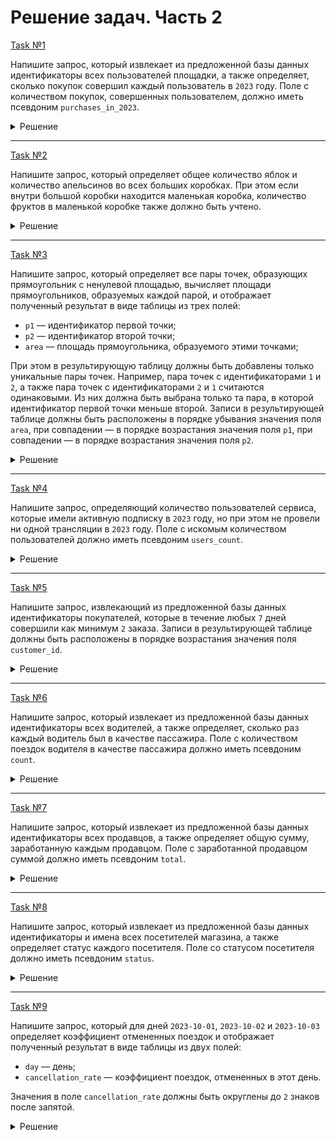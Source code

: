 # Решение задач. Часть 2

[Task №1](https://stepik.org/lesson/1095764/step/1?unit=1106528)

Напишите запрос, который извлекает из предложенной базы данных идентификаторы всех пользователей площадки, а также определяет, сколько покупок совершил каждый пользователь в `2023` году.
Поле с количеством покупок, совершенных пользователем, должно иметь псевдоним `purchases_in_2023`.

<details>
  <summary>Решение</summary>

  ```sql
  SELECT Users.id,
         COUNT(buyer_id) AS purchases_in_2023
  FROM Users
  LEFT JOIN Orders ON Users.id = buyer_id AND YEAR(order_date) = 2023
  GROUP BY Users.id;
  ```

</details>

---

[Task №2](https://stepik.org/lesson/1095764/step/2?unit=1106528)

Напишите запрос, который определяет общее количество яблок и количество апельсинов во всех больших коробках. При этом если внутри большой коробки находится маленькая коробка, количество фруктов в маленькой коробке также должно быть учтено.

<details>
  <summary>Решение</summary>

  ```sql
  SELECT SUM(BigBoxes.apple_count + IFNULL(SmallBoxes.apple_count, 0)) AS apple_count,
         SUM(BigBoxes.orange_count + IFNULL(SmallBoxes.orange_count, 0)) AS orange_count
  FROM BigBoxes
  LEFT JOIN SmallBoxes ON small_box_id = SmallBoxes.idж
  ```

</details>

---

[Task №3](https://stepik.org/lesson/1095764/step/3?unit=1106528)

Напишите запрос, который определяет все пары точек, образующих прямоугольник с ненулевой площадью, вычисляет площади прямоугольников, образуемых каждой парой, и отображает полученный результат в виде таблицы из трех полей:

* `p1` — идентификатор первой точки;
* `p2` — идентификатор второй точки;
* `area` — площадь прямоугольника, образуемого этими точками;

При этом в результирующую таблицу должны быть добавлены только уникальные пары точек. Например, пара точек с идентификаторами `1` и `2`, а также пара точек с идентификаторами `2` и `1` считаются одинаковыми. Из них должна быть выбрана только та пара, в которой идентификатор первой точки меньше второй.
Записи в результирующей таблице должны быть расположены в порядке убывания значения поля `area`, при совпадении — в порядке возрастания значения поля `p1`, при совпадении — в порядке возрастания значения поля `p2`.

<details>
  <summary>Решение</summary>

  ```sql
  SELECT P1.id AS p1, P2.id AS p2,
         ABS((P2.x - P1.x) * (P2.y - P1.y)) AS area
  FROM Points P1
  CROSS JOIN Points P2
  WHERE P1.id < P2.id AND ABS((P2.x - P1.x) * (P2.y - P1.y)) != 0
  ORDER BY area DESC, p1, p2;
  ```

</details>

---

[Task №4](https://stepik.org/lesson/1095764/step/4?unit=1106528)

Напишите запрос, определяющий количество пользователей сервиса, которые имели активную подписку в `2023` году, но при этом не провели ни одной трансляции в `2023` году.
Поле с искомым количеством пользователей должно иметь псевдоним `users_count`.

<details>
  <summary>Решение</summary>

  ```sql
  SELECT COUNT(Subscriptions.user_id) AS users_count
  FROM Subscriptions
  LEFT JOIN Streams ON Streams.user_id = Subscriptions.user_id AND YEAR(stream_date) = 2023
  WHERE (2023 BETWEEN YEAR(start_date) AND YEAR(end_date)) AND Streams.user_id IS NULL;
  ```

</details>

---

[Task №5](https://stepik.org/lesson/1095764/step/5?unit=1106528)

Напишите запрос, извлекающий из предложенной базы данных идентификаторы покупателей, которые в течение любых `7` дней совершили как минимум `2` заказа.
Записи в результирующей таблице должны быть расположены в порядке возрастания значения поля `customer_id`.

<details>
  <summary>Решение</summary>

  ```sql
  SELECT DISTINCT O1.customer_id AS customer_id
  FROM Orders O1
  INNER JOIN Orders O2 ON O1.customer_id = O2.customer_id AND ABS(DAYOFYEAR(O1.order_date) - DAYOFYEAR(O2.order_date)) < 7
  WHERE O1.id != O2.id
  ORDER BY customer_id;
  ```

</details>

---

[Task №6](https://stepik.org/lesson/1095764/step/6?unit=1106528)

Напишите запрос, который извлекает из предложенной базы данных идентификаторы всех водителей, а также определяет, сколько раз каждый водитель был в качестве пассажира.
Поле с количеством поездок водителя в качестве пассажира должно иметь псевдоним `count`.

<details>
  <summary>Решение</summary>

  ```sql
  SELECT R1.driver_id,
         COUNT(DISTINCT R2.id) AS count
  FROM Rides R1
  LEFT JOIN Rides R2 ON R1.driver_id = R2.passenger_id
  GROUP BY R1.driver_id;
  ```

</details>

---

[Task №7](https://stepik.org/lesson/1095764/step/7?unit=1106528)

Напишите запрос, который извлекает из предложенной базы данных идентификаторы всех продавцов, а также определяет общую сумму, заработанную каждым продавцом.
Поле с заработанной продавцом суммой должно иметь псевдоним `total`.

<details>
  <summary>Решение</summary>

  ```sql
  SELECT Salespersons.id AS id, IFNULL(SUM(price), 0) AS total
  FROM Customers
  INNER JOIN Orders ON Customers.id = customer_id
  RIGHT JOIN Salespersons ON salesperson_id = Salespersons.id
  GROUP BY Salespersons.id;
  ```

</details>

---

[Task №8](https://stepik.org/lesson/1095764/step/8?unit=1106528)

Напишите запрос, который извлекает из предложенной базы данных идентификаторы и имена всех посетителей магазина, а также определяет статус каждого посетителя.
Поле со статусом посетителя должно иметь псевдоним `status`.

<details>
  <summary>Решение</summary>

  ```sql
  SELECT Members.id,
         name,
         CASE 
             WHEN COUNT(Visits.id) = 0 THEN 'Bronze'
             WHEN 100 * COUNT(visit_id) / COUNT(Visits.id) >= 80 THEN 'Diamond'
             WHEN 100 * COUNT(visit_id) / COUNT(Visits.id) BETWEEN 50 AND 79 THEN 'Gold'
             ELSE 'Silver'
         END AS status  
  FROM Members
  LEFT JOIN Visits ON Members.id = member_id
  LEFT JOIN Purchases ON Visits.id = visit_id
  GROUP BY Members.id;
  ```

</details>

---

[Task №9](https://stepik.org/lesson/1095764/step/9?unit=1106528)

Напишите запрос, который для дней `2023-10-01`, `2023-10-02` и `2023-10-03` определяет коэффициент отмененных поездок и отображает полученный результат в виде таблицы из двух полей:

* `day` — день;
* `cancellation_rate` — коэффициент поездок, отмененных в этот день.

Значения в поле `cancellation_rate` должны быть округлены до `2` знаков после запятой.

<details>
  <summary>Решение</summary>

  ```sql
  SELECT request_at AS day,
         ROUND(SUM(CASE
                 WHEN status = 'completed' THEN 0
                 ELSE 1
             END) / COUNT(*), 2) AS cancellation_rate
  FROM Trips
  LEFT JOIN Users U1 ON client_id = U1.id
  LEFT JOIN Users U2 ON driver_id = U2.id
  WHERE request_at in ('2023-10-01', '2023-10-02', '2023-10-03')
        AND U1.banned = 'no'
        AND U2.banned = 'no'
  GROUP BY request_at;
  ```

</details>
